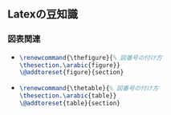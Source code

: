 ## Latexの豆知識
### 図表関連
- ```tex
  \renewcommand{\thefigure}{% 図番号の付け方
  \thesection.\arabic{figure}}
  \@addtoreset{figure}{section}
  ```
- ```tex
  \renewcommand{\thetable}{% 図番号の付け方
  \thesection.\arabic{table}}
  \@addtoreset{table}{section}
  ```
